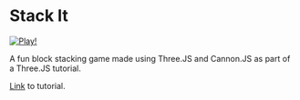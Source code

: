 # Stack It


[![Play!](https://img.shields.io/badge/%E2%9C%88-Play!-brightgreen)](https://sundeepchand.github.io/Stack-It/)

A fun block stacking game made using Three.JS and Cannon.JS as part of a Three.JS tutorial.

[Link](https://www.youtube.com/watch?v=hBiGFpBle7E) to tutorial.
